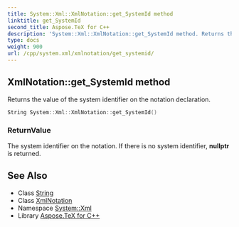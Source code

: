 ```yaml
---
title: System::Xml::XmlNotation::get_SystemId method
linktitle: get_SystemId
second_title: Aspose.TeX for C++
description: 'System::Xml::XmlNotation::get_SystemId method. Returns the value of the system identifier on the notation declaration in C++.'
type: docs
weight: 900
url: /cpp/system.xml/xmlnotation/get_systemid/
---
```

## XmlNotation::get_SystemId method


Returns the value of the system identifier on the notation declaration.

```cpp
String System::Xml::XmlNotation::get_SystemId()
```


### ReturnValue

The system identifier on the notation. If there is no system identifier, **nullptr** is returned.

## See Also

* Class [String](../../../system/string/)
* Class [XmlNotation](../)
* Namespace [System::Xml](../../)
* Library [Aspose.TeX for C++](../../../)
